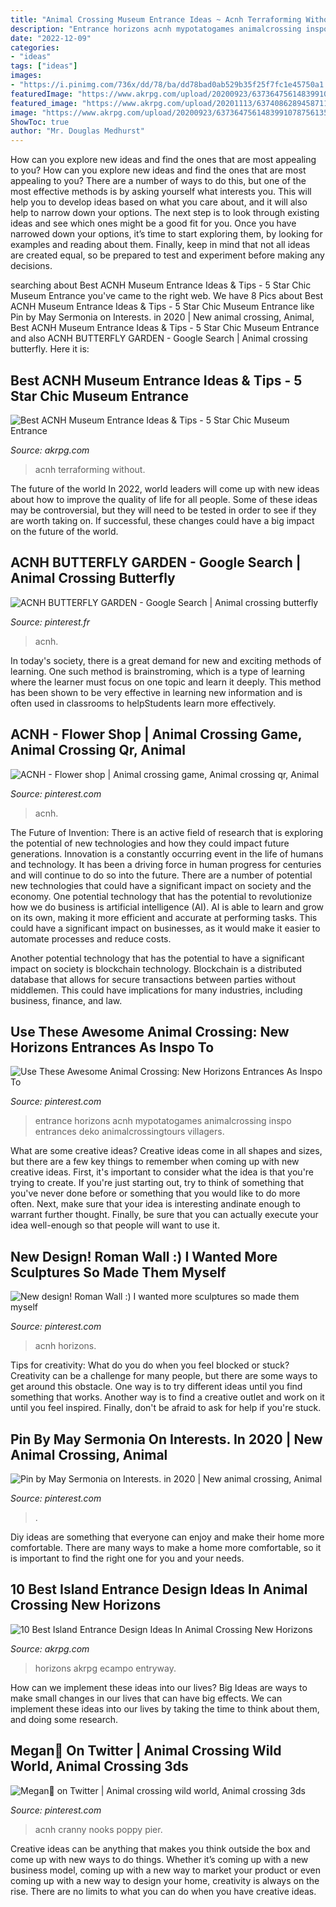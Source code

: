 ```yaml
---
title: "Animal Crossing Museum Entrance Ideas ~ Acnh Terraforming Without"
description: "Entrance horizons acnh mypotatogames animalcrossing inspo entrances deko animalcrossingtours villagers"
date: "2022-12-09"
categories:
- "ideas"
tags: ["ideas"]
images:
- "https://i.pinimg.com/736x/dd/78/ba/dd78bad0ab529b35f25f7fc1e45750a1.jpg"
featuredImage: "https://www.akrpg.com/upload/20200923/6373647561483991078756135.png"
featured_image: "https://www.akrpg.com/upload/20201113/6374086289458711769945091.png"
image: "https://www.akrpg.com/upload/20200923/6373647561483991078756135.png"
ShowToc: true
author: "Mr. Douglas Medhurst"
---
```



How can you explore new ideas and find the ones that are most appealing to you?
How can you explore new ideas and find the ones that are most appealing to you? There are a number of ways to do this, but one of the most effective methods is by asking yourself what interests you. This will help you to develop ideas based on what you care about, and it will also help to narrow down your options. The next step is to look through existing ideas and see which ones might be a good fit for you. Once you have narrowed down your options, it’s time to start exploring them, by looking for examples and reading about them. Finally, keep in mind that not all ideas are created equal, so be prepared to test and experiment before making any decisions.

	

		
searching about Best ACNH Museum Entrance Ideas &amp; Tips - 5 Star Chic Museum Entrance you've came to the right web. We have 8 Pics about Best ACNH Museum Entrance Ideas &amp; Tips - 5 Star Chic Museum Entrance like Pin by May Sermonia on Interests. in 2020 | New animal crossing, Animal, Best ACNH Museum Entrance Ideas &amp; Tips - 5 Star Chic Museum Entrance and also ACNH BUTTERFLY GARDEN - Google Search | Animal crossing butterfly. Here it is:
		
    
## Best ACNH Museum Entrance Ideas &amp; Tips - 5 Star Chic Museum Entrance

<img loading=lazy src="https://www.akrpg.com/upload/20201113/6374086289458711769945091.png" onerror="this.onerror=null;this.src='https://tse4.mm.bing.net/th?id=OIP.2tlVNpx62D6Hs7rnGyYB4QHaEU&amp;pid=15.1';" alt="Best ACNH Museum Entrance Ideas &amp; Tips - 5 Star Chic Museum Entrance">

_Source: akrpg.com_

>acnh terraforming without. 

	

The future of the world
In 2022, world leaders will come up with new ideas about how to improve the quality of life for all people. Some of these ideas may be controversial, but they will need to be tested in order to see if they are worth taking on. If successful, these changes could have a big impact on the future of the world.

    
## ACNH BUTTERFLY GARDEN - Google Search | Animal Crossing Butterfly

<img loading=lazy src="https://i.pinimg.com/736x/de/e4/2c/dee42c059cac1340402a53bb1f5095b4.jpg" onerror="this.onerror=null;this.src='https://tse3.mm.bing.net/th?id=OIP.22tCqCpgZDC_PjjG6rQUIAHaEK&amp;pid=15.1';" alt="ACNH BUTTERFLY GARDEN - Google Search | Animal crossing butterfly">

_Source: pinterest.fr_

>acnh. 

	

In today's society, there is a great demand for new and exciting methods of learning. One such method is brainstroming, which is a type of learning where the learner must focus on one topic and learn it deeply. This method has been shown to be very effective in learning new information and is often used in classrooms to helpStudents learn more effectively.

    
## ACNH - Flower Shop | Animal Crossing Game, Animal Crossing Qr, Animal

<img loading=lazy src="https://i.pinimg.com/736x/15/0f/01/150f0157231636abb989833fc8c37680.jpg" onerror="this.onerror=null;this.src='https://tse4.mm.bing.net/th?id=OIP.QwMgmSIgTcOymQDhGEr1gAHaEK&amp;pid=15.1';" alt="ACNH - Flower shop | Animal crossing game, Animal crossing qr, Animal">

_Source: pinterest.com_

>acnh. 

	

The Future of Invention: There is an active field of research that is exploring the potential of new technologies and how they could impact future generations.
Innovation is a constantly occurring event in the life of humans and technology. It has been a driving force in human progress for centuries and will continue to do so into the future. There are a number of potential new technologies that could have a significant impact on society and the economy. 
One potential technology that has the potential to revolutionize how we do business is artificial intelligence (AI). AI is able to learn and grow on its own, making it more efficient and accurate at performing tasks. This could have a significant impact on businesses, as it would make it easier to automate processes and reduce costs. 

Another potential technology that has the potential to have a significant impact on society is blockchain technology. Blockchain is a distributed database that allows for secure transactions between parties without middlemen. This could have implications for many industries, including business, finance, and law.

    
## Use These Awesome Animal Crossing: New Horizons Entrances As Inspo To

<img loading=lazy src="https://i.pinimg.com/736x/dd/78/ba/dd78bad0ab529b35f25f7fc1e45750a1.jpg" onerror="this.onerror=null;this.src='https://tse1.mm.bing.net/th?id=OIP.s67LpRqEiSAtMQVFfh2JrgHaER&amp;pid=15.1';" alt="Use These Awesome Animal Crossing: New Horizons Entrances As Inspo To">

_Source: pinterest.com_

>entrance horizons acnh mypotatogames animalcrossing inspo entrances deko animalcrossingtours villagers. 

	

What are some creative ideas?
Creative ideas come in all shapes and sizes, but there are a few key things to remember when coming up with new creative ideas. First, it's important to consider what the idea is that you're trying to create. If you're just starting out, try to think of something that you've never done before or something that you would like to do more often. Next, make sure that your idea is interesting andinate enough to warrant further thought. Finally, be sure that you can actually execute your idea well-enough so that people will want to use it.

    
## New Design! Roman Wall :) I Wanted More Sculptures So Made Them Myself

<img loading=lazy src="https://i.pinimg.com/736x/05/e3/79/05e3795f645523c1096fb7fd7a2ad01c.jpg" onerror="this.onerror=null;this.src='https://tse3.mm.bing.net/th?id=OIP.dYBDtZ5ci5fWT-BgO97unQHaEK&amp;pid=15.1';" alt="New design! Roman Wall :) I wanted more sculptures so made them myself">

_Source: pinterest.com_

>acnh horizons. 

	

Tips for creativity: What do you do when you feel blocked or stuck?
Creativity can be a challenge for many people, but there are some ways to get around this obstacle. One way is to try different ideas until you find something that works. Another way is to find a creative outlet and work on it until you feel inspired. Finally, don't be afraid to ask for help if you're stuck.

    
## Pin By May Sermonia On Interests. In 2020 | New Animal Crossing, Animal

<img loading=lazy src="https://i.pinimg.com/736x/9d/94/33/9d94332ff62ad12b080b68df6f5de449.jpg" onerror="this.onerror=null;this.src='https://tse3.mm.bing.net/th?id=OIP.mUPtojhF1sxeoRcO7RwtZgHaE7&amp;pid=15.1';" alt="Pin by May Sermonia on Interests. in 2020 | New animal crossing, Animal">

_Source: pinterest.com_

>. 

	

Diy ideas are something that everyone can enjoy and make their home more comfortable. There are many ways to make a home more comfortable, so it is important to find the right one for you and your needs.

    
## 10 Best Island Entrance Design Ideas In Animal Crossing New Horizons

<img loading=lazy src="https://www.akrpg.com/upload/20200923/6373647561483991078756135.png" onerror="this.onerror=null;this.src='https://tse4.mm.bing.net/th?id=OIP.218wqNkrUakUguj0oDpdSgHaEK&amp;pid=15.1';" alt="10 Best Island Entrance Design Ideas In Animal Crossing New Horizons">

_Source: akrpg.com_

>horizons akrpg ecampo entryway. 

	

How can we implement these ideas into our lives?
Big Ideas are ways to make small changes in our lives that can have big effects. We can implement these ideas into our lives by taking the time to think about them, and doing some research.

    
## Megan🌾 On Twitter | Animal Crossing Wild World, Animal Crossing 3ds

<img loading=lazy src="https://i.pinimg.com/736x/a1/84/be/a184befcfe601732c7a68de221930995.jpg" onerror="this.onerror=null;this.src='https://tse4.mm.bing.net/th?id=OIP.x_PXZK0oI16cALlWI5rw9AHaEK&amp;pid=15.1';" alt="Megan🌾 on Twitter | Animal crossing wild world, Animal crossing 3ds">

_Source: pinterest.com_

>acnh cranny nooks poppy pier. 

	

Creative ideas can be anything that makes you think outside the box and come up with new ways to do things. Whether it’s coming up with a new business model, coming up with a new way to market your product or even coming up with a new way to design your home, creativity is always on the rise. There are no limits to what you can do when you have creative ideas.


